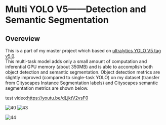 # Multi YOLO V5——Detection and Semantic Segmentation
## Overeview
This is a part of my master project which based on <a href="https://github.com/ultralytics/yolov5"> ultralytics YOLO V5 tag v5.0</a>.  
This multi-task model adds only a small amount of computation and inferential GPU memory (about 350MB) and is able to accomplish both object detection and semantic segmentation. Object detection metrics are slightly improved (compared to single-task YOLO) on my dataset (transfer from Cityscapes Instance Segmentation labels) and Cityscapes semantic segmentation metrics are shown below.

test video:https://youtu.be/dLjktV2vsF0


![40](https://user-images.githubusercontent.com/98376235/156918119-2c03820b-1f7f-4459-a9cd-1e64c1779dc0.png)
![43](https://user-images.githubusercontent.com/98376235/156918124-e3031fa8-bffc-42b1-b8b8-19b1608c3d41.jpg)

![44](https://user-images.githubusercontent.com/98376235/156918126-fc43cdfc-1bed-49fd-8a43-817c05d7c7c2.png)

